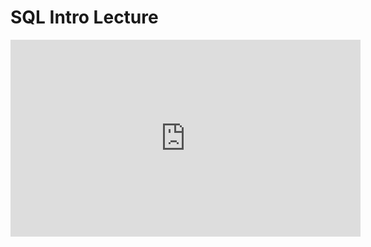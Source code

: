 # SQL Intro Lecture

<iframe width="560" height="315" src="https://www.youtube.com/embed/rBMS__1IIlI" frameborder="0" allow="accelerometer; autoplay; clipboard-write; encrypted-media; gyroscope; picture-in-picture" allowfullscreen></iframe>